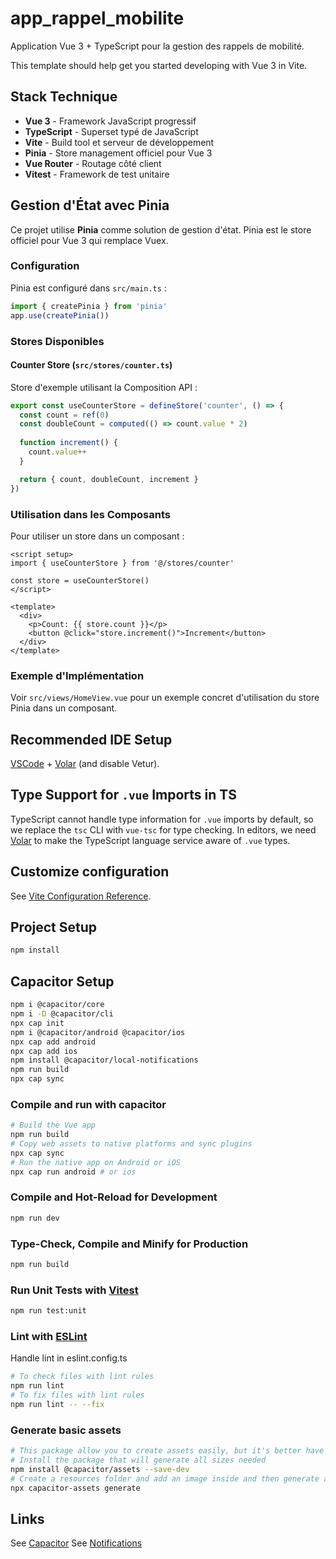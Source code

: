 # app_rappel_mobilite

Application Vue 3 + TypeScript pour la gestion des rappels de mobilité.

This template should help get you started developing with Vue 3 in Vite.

## Stack Technique

- **Vue 3** - Framework JavaScript progressif
- **TypeScript** - Superset typé de JavaScript
- **Vite** - Build tool et serveur de développement
- **Pinia** - Store management officiel pour Vue 3
- **Vue Router** - Routage côté client
- **Vitest** - Framework de test unitaire

## Gestion d'État avec Pinia

Ce projet utilise **Pinia** comme solution de gestion d'état. Pinia est le store officiel pour Vue 3 qui remplace Vuex.

### Configuration

Pinia est configuré dans `src/main.ts` :

```typescript
import { createPinia } from 'pinia'
app.use(createPinia())
```

### Stores Disponibles

#### Counter Store (`src/stores/counter.ts`)

Store d'exemple utilisant la Composition API :

```typescript
export const useCounterStore = defineStore('counter', () => {
  const count = ref(0)
  const doubleCount = computed(() => count.value * 2)
  
  function increment() {
    count.value++
  }

  return { count, doubleCount, increment }
})
```

### Utilisation dans les Composants

Pour utiliser un store dans un composant :

```vue
<script setup>
import { useCounterStore } from '@/stores/counter'

const store = useCounterStore()
</script>

<template>
  <div>
    <p>Count: {{ store.count }}</p>
    <button @click="store.increment()">Increment</button>
  </div>
</template>
```

### Exemple d'Implémentation

Voir `src/views/HomeView.vue` pour un exemple concret d'utilisation du store Pinia dans un composant.

## Recommended IDE Setup

[VSCode](https://code.visualstudio.com/) + [Volar](https://marketplace.visualstudio.com/items?itemName=Vue.volar) (and disable Vetur).

## Type Support for `.vue` Imports in TS

TypeScript cannot handle type information for `.vue` imports by default, so we replace the `tsc` CLI with `vue-tsc` for type checking. In editors, we need [Volar](https://marketplace.visualstudio.com/items?itemName=Vue.volar) to make the TypeScript language service aware of `.vue` types.

## Customize configuration

See [Vite Configuration Reference](https://vite.dev/config/).

## Project Setup

```sh
npm install
```

## Capacitor Setup

```sh
npm i @capacitor/core
npm i -D @capacitor/cli
npx cap init
npm i @capacitor/android @capacitor/ios
npx cap add android
npx cap add ios
npm install @capacitor/local-notifications
npm run build
npx cap sync
```

### Compile and run with capacitor

```sh
# Build the Vue app
npm run build
# Copy web assets to native platforms and sync plugins
npx cap sync
# Run the native app on Android or iOS
npx cap run android # or ios
```

### Compile and Hot-Reload for Development

```sh
npm run dev
```

### Type-Check, Compile and Minify for Production

```sh
npm run build
```

### Run Unit Tests with [Vitest](https://vitest.dev/)

```sh
npm run test:unit
```

### Lint with [ESLint](https://eslint.org/)

Handle lint in eslint.config.ts

```sh
# To check files with lint rules
npm run lint
# To fix files with lint rules
npm run lint -- --fix
```

### Generate basic assets

```sh
# This package allow you to create assets easily, but it's better have real assets with every sizes
# Install the package that will generate all sizes needed
npm install @capacitor/assets --save-dev
# Create a resources folder and add an image inside and then generate all images needed
npx capacitor-assets generate
```

## Links

See [Capacitor](https://capacitorjs.com/docs/getting-started)
See [Notifications](https://capacitorjs.com/docs/apis/local-notifications)
